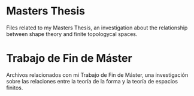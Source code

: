 # Masters Thesis 
Files related to my Masters Thesis, an investigation about the relationship between shape theory and finite topologycal spaces.

# Trabajo de Fin de Máster
Archivos relacionados con mi Trabajo de Fin de Máster, una investigación sobre las relaciones entre la teoría de la forma y la teoría de espacios finitos.
